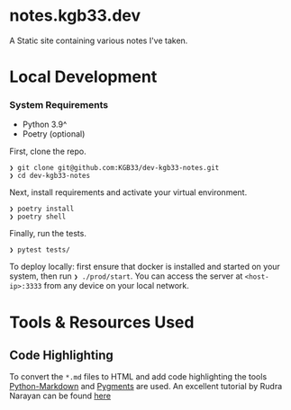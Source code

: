 # notes.kgb33.dev

A Static site containing various notes I've taken.

# Local Development

### System Requirements

- Python 3.9^
- Poetry (optional)

First, clone the repo.

```
❯ git clone git@github.com:KGB33/dev-kgb33-notes.git
❯ cd dev-kgb33-notes
```

Next, install requirements and activate your virtual environment.

```
❯ poetry install
❯ poetry shell
```

Finally, run the tests.

```
❯ pytest tests/
```

To deploy locally: first ensure that docker is installed and started on your
system, then run `❯ ./prod/start`. You can access the server at `<host-ip>:3333`
from any device on your local network.

# Tools & Resources Used

## Code Highlighting

To convert the `*.md` files to HTML and add code highlighting the tools
[Python-Markdown][py-md] and [Pygments][pygments] are used. An excellent tutorial by
Rudra Narayan can be found [here][code-highlighting]

[py-md]: https://github.com/Python-Markdown/markdown
[pygments]: https://github.com/pygments/pygments
[code-highlighting]: https://rudra.dev/posts/rendering-markdown-from-flask/
